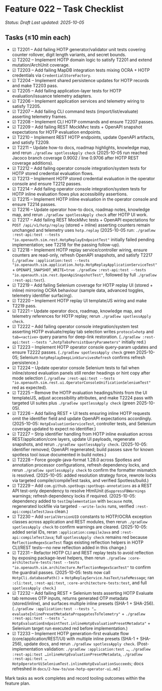 # Feature 022 – Task Checklist

_Status: Draft_
_Last updated: 2025-10-05_

## Tasks (≤10 min each)
- ☑ T2201 – Add failing HOTP generator/validator unit tests covering counter rollover, digit length variants, and secret bounds.
- ☑ T2202 – Implement HOTP domain logic to satisfy T2201 and extend mutation/ArchUnit coverage.
- ☑ T2203 – Add failing MapDB integration tests mixing OCRA + HOTP credentials via `CredentialStoreFactory`.
- ☑ T2204 – Implement shared persistence updates for HOTP records and make T2203 pass.
- ☑ T2205 – Add failing application-layer tests for HOTP evaluation/issuance telemetry adapters.
- ☑ T2206 – Implement application services and telemetry wiring to satisfy T2205.
- ☑ T2207 – Add failing CLI command tests (import/list/evaluate) asserting telemetry frames.
- ☑ T2208 – Implement CLI HOTP commands and ensure T2207 passes.
- ☑ T2209 – Add failing REST MockMvc tests + OpenAPI snapshot expectations for HOTP evaluation endpoints.
- ☑ T2210 – Implement REST HOTP endpoints, update OpenAPI artifacts, and satisfy T2209.
- ☑ T2211 – Update how-to docs, roadmap highlights, knowledge map, and rerun `./gradlew spotlessApply check` (2025-10-05 run reached Jacoco branch coverage 0.9002 / line 0.9706 after HOTP REST coverage additions).
- ☑ T2212 – Add failing operator console integration/system tests for HOTP stored credential evaluation flows.
- ☑ T2213 – Implement HOTP stored credential evaluation in the operator console and ensure T2212 passes.
- ☑ T2214 – Add failing operator console integration/system tests for HOTP inline evaluation flows plus accessibility assertions.
- ☑ T2215 – Implement HOTP inline evaluation in the operator console and ensure T2214 passes.
- ☑ T2216 – Update operator how-to docs, roadmap notes, knowledge map, and rerun `./gradlew spotlessApply check` after HOTP UI work.
- ☑ T2217 – Add failing REST MockMvc tests + OpenAPI expectations for `POST /api/v1/hotp/replay` (stored + inline) asserting counters remain unchanged and telemetry uses `hotp.replay` (2025-10-05 run: `./gradlew :rest-api:test --tests "io.openauth.sim.rest.HotpReplayEndpointTest"` initially failed pending implementation; see T2218 for the passing follow-up).
- ☑ T2218 – Implement HOTP replay service/controller wiring, ensure counters are read-only, refresh OpenAPI snapshots, and satisfy T2217 (`./gradlew :application:test --tests "io.openauth.sim.application.hotp.HotpReplayApplicationServiceTest"` + `OPENAPI_SNAPSHOT_WRITE=true ./gradlew :rest-api:test --tests "io.openauth.sim.rest.OpenApiSnapshotTest"`, followed by full `./gradlew :rest-api:test`).
- ☑ T2219 – Add failing Selenium coverage for HOTP replay UI (stored + inline) mirroring OCRA behaviour (sample data, advanced toggles, telemetry identifier surfacing).
- ☑ T2220 – Implement HOTP replay UI template/JS wiring and make T2219 pass.
- ☑ T2221 – Update operator docs, roadmap, knowledge map, and telemetry references for HOTP replay; rerun `./gradlew spotlessApply check`.
- ☑ T2222 – Add failing operator console integration/system test asserting HOTP evaluate/replay tab selection writes `protocol=hotp` and `tab=<active>` query params for deep-link restoration. (`./gradlew :rest-api:test --tests "…hotpTabsPersistQueryParameters"` initially red.)
- ☑ T2223 – Implement HOTP operator console query-param updates and ensure T2222 passes. (`./gradlew spotlessApply check` green 2025-10-05; Selenium `hotpReplayDeepLinkSurvivesRefresh` confirms refresh persistence.)
- ☑ T2224 – Update operator console Selenium tests to fail when inline/stored evaluation panels still render headings or hint copy after mode selection (`./gradlew :rest-api:test --tests "io.openauth.sim.rest.ui.OperatorConsoleUnificationSeleniumTest"` red as expected).
- ☑ T2225 – Remove the HOTP evaluation headings/hints from the UI template/JS, adjust accessibility attributes, and make T2224 pass with targeted UI suites plus `./gradlew spotlessApply check` (green 2025-10-05).
- ☑ T2226 – Add failing REST + UI tests ensuring inline HOTP requests omit the identifier field and update OpenAPI expectations accordingly. (2025-10-05: `HotpEvaluationServiceTest`, controller tests, and Selenium coverage updated to expect no identifier.)
- ☑ T2227 – Strip identifier handling from HOTP inline evaluation across REST/application/core layers, update UI payloads, regenerate snapshots, and rerun `./gradlew spotlessApply check`. (2025-10-05: identifier removed; OpenAPI regenerated; build passes save for known spotless tool issue documented in build notes.)
- ☑ T2228 – Force google-java-format 1.28.0 across Spotless and annotation processor configurations, refresh dependency locks, and rerun `./gradlew spotlessApply check` to confirm the formatter mismatch is resolved. (2025-10-05: added resolution strategy force, rewrote locks via targeted compile/compileTest tasks, and verified Spotless/build.)
- ☑ T2229 – Add `com.github.spotbugs:spotbugs-annotations` as a REST API test-only dependency to resolve HtmlUnit `@SuppressFBWarnings` warnings; refresh dependency locks if required. (2025-10-05: dependency added to `testImplementation` with `because` note, regenerated lockfile via targeted `--write-locks` runs, verified `:rest-api:compileTestJava` clean.)
- ☑ T2230 – Add `serialVersionUID` constants to HOTP/OCRA exception classes across application and REST modules, then rerun `./gradlew spotlessApply check` to confirm warnings are cleared. (2025-10-05: added serial IDs, reran `:application:compileJava` and `:rest-api:compileTestJava`; full `spotlessApply check` remains red because `ReflectionRegexScanTest` flags existing reflection helpers in HOTP CLI/REST tests—no new reflection added in this change.)
- ☑ T2231 – Refactor HOTP CLI and REST replay tests to avoid reflection by exposing package-level helpers, then rerun `./gradlew :core-architecture-tests:test --tests "io.openauth.sim.architecture.ReflectionRegexScanTest"` to confirm the guardrail passes. (2025-10-05: tests now call `HotpCli.databasePath()` + `HotpReplayService.hasText/safeMessage`; ran `:cli:test`, `:rest-api:test`, `:core-architecture-tests:test`, and full `spotlessApply check`.)
- ☑ T2232 – Add failing REST + Selenium tests asserting HOTP Evaluate tab removes OTP inputs, returns generated OTP metadata (stored/inline), and surfaces multiple inline presets (SHA-1 + SHA-256). (`./gradlew :application:test --tests "…evaluateInlinePresetMetadataPropagatesToTelemetry"` + `./gradlew :rest-api:test --tests "…HotpEvaluationEndpointTest.inlineHotpEvaluationPresetMetadata"` + Selenium target run executed red before implementation.)
- ☑ T2233 – Implement HOTP generation-first evaluate flow (core/application/REST/UI) with multiple inline presets (SHA-1 + SHA-256), update docs, and rerun `./gradlew spotlessApply check`. (Post-implementation validation: `./gradlew :application:test …`, `./gradlew :rest-api:test …inlineHotpEvaluationPresetMetadata`, `./gradlew :rest-api:test …HotpOperatorUiSeleniumTest.inlineHotpEvaluationSucceeds`; docs refreshed in `docs/2-how-to/use-hotp-operator-ui.md`.)

Mark tasks as work completes and record tooling outcomes within the feature plan.
